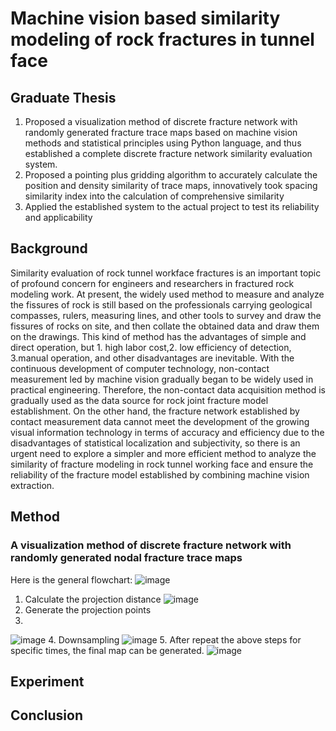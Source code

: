 # Machine vision based similarity modeling of rock fractures in tunnel face
## Graduate Thesis
1. Proposed a visualization method of discrete fracture network with randomly generated fracture trace maps based on machine vision methods and statistical principles using Python language, and thus established a complete discrete fracture network similarity evaluation system.
2. Proposed a pointing plus gridding algorithm to accurately calculate the position and density similarity of trace maps, innovatively took spacing similarity index into the calculation of comprehensive similarity
3. Applied the established system to the actual project to test its reliability and applicability

## Background
Similarity evaluation of rock tunnel workface fractures is an important topic of profound concern for engineers and researchers in fractured rock modeling work. At present, the widely used method to measure and analyze the fissures of rock is still based on the professionals carrying geological compasses, rulers, measuring lines, and other tools to survey and draw the fissures of rocks on site, and then collate the obtained data and draw them on the drawings. This kind of method has the advantages of simple and direct operation, but 1. high labor cost,2. low efficiency of detection, 3.manual operation, and other disadvantages are inevitable. With the continuous development of computer technology, non-contact measurement led by machine vision gradually began to be widely used in practical engineering. Therefore, the non-contact data acquisition method is gradually used as the data source for rock joint fracture model establishment. On the other hand, the fracture network established by contact measurement data cannot meet the development of the growing visual information technology in terms of accuracy and efficiency due to the disadvantages of statistical localization and subjectivity, so there is an urgent need to explore a simpler and more efficient method to analyze the similarity of fracture modeling in rock tunnel working face and ensure the reliability of the fracture model established by combining machine vision extraction.

## Method
### A visualization method of discrete fracture network with randomly generated nodal fracture trace maps
Here is the general flowchart:
![image](https://user-images.githubusercontent.com/39005000/197426629-689b432f-7281-4d0a-83f2-0019573ca871.png)

1. Calculate the projection distance
![image](https://user-images.githubusercontent.com/39005000/197426878-47033747-eae6-438a-b2ab-ba38d5197816.png)
2. Generate the projection points
3. 
![image](https://user-images.githubusercontent.com/39005000/197426920-87a53430-5270-4248-8574-4c44127db813.png)
4. Downsampling
![image](https://user-images.githubusercontent.com/39005000/197427033-0e164637-bd4a-47be-8134-ca438c48866b.png)
5. After repeat the above steps for specific times, the final map can be generated.
![image](https://user-images.githubusercontent.com/39005000/197427037-7462d9af-ea8f-4c51-bd03-f7859ace9b81.png)


### 



## Experiment

## Conclusion
